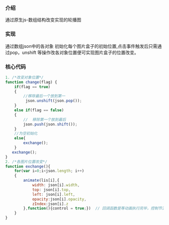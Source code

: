 ### 介绍
通过原生js-数组结构改变实现的轮播图

### 实现
通过数组json中的各对象 初始化每个图片盒子的初始位置,点击事件触发后只需通过pop，unshift 等操作改各对象位置便可实现图片盒子的位置改变。

### 核心代码
```javascript
1. /*改变对象位置*/
function change(flag) {
    if(flag == true)
    {
        //移除最后一个放到第一
         json.unshift(json.pop());
    }
    else if(flag == false)
    {
        //  移除第一个放到最后
        json.push(json.shift());
    }
    //为空初始化
    else{
        exchange();
    }
   exchange();
}
2. /*各图片位置改变*/
function exchange(){
    for(var i=0;i<json.length; i++)
    {
        animate(lis[i],{
            width: json[i].width,
            top: json[i].top,
            left: json[i].left,
            opacity:json[i].opacity,
            zIndex:json[i].z
        },function(){control = true;})  // 回调函数是等动画执行完毕，控制节流
    }
}
```
